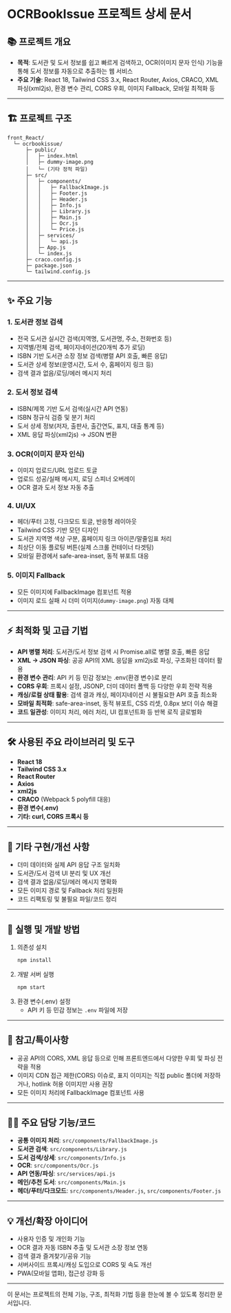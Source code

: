 # OCRBookIssue 프로젝트 상세 문서

## 📚 프로젝트 개요

- **목적**: 도서관 및 도서 정보를 쉽고 빠르게 검색하고, OCR(이미지 문자 인식) 기능을 통해 도서 정보를 자동으로 추출하는 웹 서비스
- **주요 기술**: React 18, Tailwind CSS 3.x, React Router, Axios, CRACO, XML 파싱(xml2js), 환경 변수 관리, CORS 우회, 이미지 Fallback, 모바일 최적화 등

---

## 🏗️ 프로젝트 구조

```
front_React/
  └─ ocrbookissue/
      ├─ public/
      │   ├─ index.html
      │   ├─ dummy-image.png
      │   └─ (기타 정적 파일)
      ├─ src/
      │   ├─ components/
      │   │   ├─ FallbackImage.js
      │   │   ├─ Footer.js
      │   │   ├─ Header.js
      │   │   ├─ Info.js
      │   │   ├─ Library.js
      │   │   ├─ Main.js
      │   │   ├─ Ocr.js
      │   │   └─ Price.js
      │   ├─ services/
      │   │   └─ api.js
      │   ├─ App.js
      │   └─ index.js
      ├─ craco.config.js
      ├─ package.json
      └─ tailwind.config.js
```

---

## ✨ 주요 기능

### 1. **도서관 정보 검색**
- 전국 도서관 실시간 검색(지역명, 도서관명, 주소, 전화번호 등)
- 지역별/전체 검색, 페이지네이션(20개씩 추가 로딩)
- ISBN 기반 도서관 소장 정보 검색(병렬 API 호출, 빠른 응답)
- 도서관 상세 정보(운영시간, 도서 수, 홈페이지 링크 등)
- 검색 결과 없음/로딩/에러 메시지 처리

### 2. **도서 정보 검색**
- ISBN/제목 기반 도서 검색(실시간 API 연동)
- ISBN 정규식 검증 및 분기 처리
- 도서 상세 정보(저자, 출판사, 출간연도, 표지, 대출 통계 등)
- XML 응답 파싱(xml2js) → JSON 변환

### 3. **OCR(이미지 문자 인식)**
- 이미지 업로드/URL 업로드 토글
- 업로드 성공/실패 메시지, 로딩 스피너 오버레이
- OCR 결과 도서 정보 자동 추출

### 4. **UI/UX**
- 헤더/푸터 고정, 다크모드 토글, 반응형 레이아웃
- Tailwind CSS 기반 모던 디자인
- 도서관 지역명 색상 구분, 홈페이지 링크 아이콘/말줄임표 처리
- 최상단 이동 플로팅 버튼(실제 스크롤 컨테이너 타겟팅)
- 모바일 환경에서 safe-area-inset, 동적 뷰포트 대응

### 5. **이미지 Fallback**
- 모든 이미지에 FallbackImage 컴포넌트 적용
- 이미지 로드 실패 시 더미 이미지(`dummy-image.png`) 자동 대체

---

## ⚡ 최적화 및 고급 기법

- **API 병렬 처리**: 도서관/도서 정보 검색 시 Promise.all로 병렬 호출, 빠른 응답
- **XML → JSON 파싱**: 공공 API의 XML 응답을 xml2js로 파싱, 구조화된 데이터 활용
- **환경 변수 관리**: API 키 등 민감 정보는 .env(환경 변수)로 분리
- **CORS 우회**: 프록시 설정, JSONP, 더미 데이터 폴백 등 다양한 우회 전략 적용
- **캐싱/로컬 상태 활용**: 검색 결과 캐싱, 페이지네이션 시 불필요한 API 호출 최소화
- **모바일 최적화**: safe-area-inset, 동적 뷰포트, CSS 리셋, 0.8px 보더 이슈 해결
- **코드 일관성**: 이미지 처리, 에러 처리, UI 컴포넌트화 등 반복 로직 글로벌화

---

## 🛠️ 사용된 주요 라이브러리 및 도구

- **React 18**
- **Tailwind CSS 3.x**
- **React Router**
- **Axios**
- **xml2js**
- **CRACO** (Webpack 5 polyfill 대응)
- **환경 변수(.env)**
- **기타: curl, CORS 프록시 등**

---

## 📝 기타 구현/개선 사항

- 더미 데이터와 실제 API 응답 구조 일치화
- 도서관/도서 검색 UI 분리 및 UX 개선
- 검색 결과 없음/로딩/에러 메시지 명확화
- 모든 이미지 경로 및 Fallback 처리 일원화
- 코드 리팩토링 및 불필요 파일/코드 정리

---

## 🚀 실행 및 개발 방법

1. 의존성 설치  
   ```bash
   npm install
   ```
2. 개발 서버 실행  
   ```bash
   npm start
   ```
3. 환경 변수(.env) 설정  
   - API 키 등 민감 정보는 `.env` 파일에 저장

---

## 📌 참고/특이사항

- 공공 API의 CORS, XML 응답 등으로 인해 프론트엔드에서 다양한 우회 및 파싱 전략을 적용
- 이미지 CDN 접근 제한(CORS) 이슈로, 표지 이미지는 직접 public 폴더에 저장하거나, hotlink 허용 이미지만 사용 권장
- 모든 이미지 처리에 FallbackImage 컴포넌트 사용

---

## 👨‍💻 주요 담당 기능/코드

- **공통 이미지 처리**: `src/components/FallbackImage.js`
- **도서관 검색**: `src/components/Library.js`
- **도서 검색/상세**: `src/components/Info.js`
- **OCR**: `src/components/Ocr.js`
- **API 연동/파싱**: `src/services/api.js`
- **메인/추천 도서**: `src/components/Main.js`
- **헤더/푸터/다크모드**: `src/components/Header.js`, `src/components/Footer.js`

---

## 💡 개선/확장 아이디어

- 사용자 인증 및 개인화 기능
- OCR 결과 자동 ISBN 추출 및 도서관 소장 정보 연동
- 검색 결과 즐겨찾기/공유 기능
- 서버사이드 프록시/캐싱 도입으로 CORS 및 속도 개선
- PWA(모바일 앱화), 접근성 강화 등

---

이 문서는 프로젝트의 전체 기능, 구조, 최적화 기법 등을 한눈에 볼 수 있도록 정리한 문서입니다. 